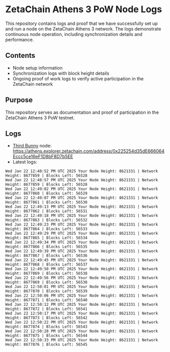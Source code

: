 # ZetaChain Athens 3 PoW Node Logs
This repository contains logs and proof that we have successfully set up and run a node on the ZetaChain Athens 3 network. The logs demonstrate continuous node operation, including synchronization details and performance.

## Contents
- Node setup information
- Synchronization logs with block height details
- Ongoing proof of work logs to verify active participation in the ZetaChain network

## Purpose
This repository serves as documentation and proof of participation in the ZetaChain Athens 3 PoW testnet.

## Logs

- [Third Bunny](https://thirdbunny.xyz/) node: https://athens.explorer.zetachain.com/address/0x225254d35dE666064Eccc5ce16eF1D8bF8D7b5EE
- Latest logs:
```
Wed Jan 22 12:48:52 PM UTC 2025 Your Node Height: 8621331 | Network Height: 8677859 | Blocks Left: 56528
Wed Jan 22 12:48:57 PM UTC 2025 Your Node Height: 8621331 | Network Height: 8677859 | Blocks Left: 56528
Wed Jan 22 12:49:02 PM UTC 2025 Your Node Height: 8621331 | Network Height: 8677860 | Blocks Left: 56529
Wed Jan 22 12:49:07 PM UTC 2025 Your Node Height: 8621331 | Network Height: 8677861 | Blocks Left: 56530
Wed Jan 22 12:49:13 PM UTC 2025 Your Node Height: 8621331 | Network Height: 8677862 | Blocks Left: 56531
Wed Jan 22 12:49:18 PM UTC 2025 Your Node Height: 8621331 | Network Height: 8677863 | Blocks Left: 56532
Wed Jan 22 12:49:23 PM UTC 2025 Your Node Height: 8621331 | Network Height: 8677864 | Blocks Left: 56533
Wed Jan 22 12:49:29 PM UTC 2025 Your Node Height: 8621331 | Network Height: 8677865 | Blocks Left: 56534
Wed Jan 22 12:49:34 PM UTC 2025 Your Node Height: 8621331 | Network Height: 8677866 | Blocks Left: 56535
Wed Jan 22 12:49:39 PM UTC 2025 Your Node Height: 8621331 | Network Height: 8677867 | Blocks Left: 56536
Wed Jan 22 12:49:45 PM UTC 2025 Your Node Height: 8621331 | Network Height: 8677868 | Blocks Left: 56537
Wed Jan 22 12:49:50 PM UTC 2025 Your Node Height: 8621331 | Network Height: 8677869 | Blocks Left: 56538
Wed Jan 22 12:49:56 PM UTC 2025 Your Node Height: 8621331 | Network Height: 8677869 | Blocks Left: 56538
Wed Jan 22 12:50:01 PM UTC 2025 Your Node Height: 8621331 | Network Height: 8677870 | Blocks Left: 56539
Wed Jan 22 12:50:06 PM UTC 2025 Your Node Height: 8621331 | Network Height: 8677871 | Blocks Left: 56540
Wed Jan 22 12:50:12 PM UTC 2025 Your Node Height: 8621331 | Network Height: 8677872 | Blocks Left: 56541
Wed Jan 22 12:50:17 PM UTC 2025 Your Node Height: 8621331 | Network Height: 8677873 | Blocks Left: 56542
Wed Jan 22 12:50:22 PM UTC 2025 Your Node Height: 8621331 | Network Height: 8677874 | Blocks Left: 56543
Wed Jan 22 12:50:28 PM UTC 2025 Your Node Height: 8621331 | Network Height: 8677875 | Blocks Left: 56544
Wed Jan 22 12:50:33 PM UTC 2025 Your Node Height: 8621331 | Network Height: 8677876 | Blocks Left: 56545
```
